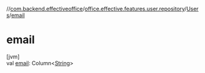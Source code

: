 //[com.backend.effectiveoffice](../../../index.md)/[office.effective.features.user.repository](../index.md)/[Users](index.md)/[email](email.md)

# email

[jvm]\
val [email](email.md): Column&lt;[String](https://kotlinlang.org/api/latest/jvm/stdlib/kotlin/-string/index.html)&gt;
